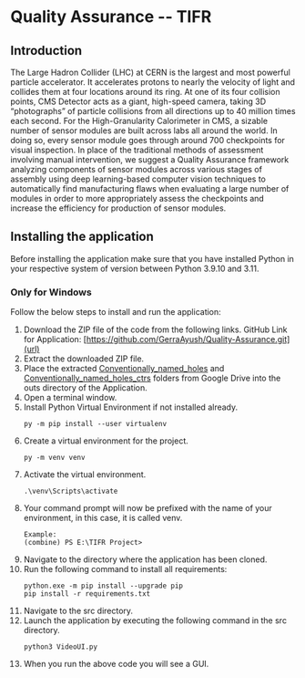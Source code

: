 # Quality Assurance -- TIFR

## Introduction

The Large Hadron Collider (LHC) at CERN is the largest and most powerful particle accelerator. It accelerates protons to nearly the velocity of light and collides them at four locations around its ring. At one of its four collision points, CMS Detector acts as a giant, high-speed camera, taking 3D “photographs” of particle collisions from all directions up to 40 million times each second. For the High-Granularity Calorimeter in CMS, a sizable number of sensor modules are built across labs all around the world. In doing so, every sensor module goes through around 700 checkpoints for visual inspection. In place of the traditional methods of assessment involving manual intervention, we suggest a Quality Assurance framework analyzing components of sensor modules across various stages of assembly using deep learning-based computer vision techniques to automatically find manufacturing flaws when evaluating a large number of modules in order to more appropriately assess the checkpoints and increase the efficiency for production of sensor modules.

## Installing the application

Before installing the application make sure that you have installed Python in your respective system of version between Python 3.9.10 and 3.11.

### Only for Windows

Follow the below steps to install and run the application:

1. Download the ZIP file of the code from the following links. GitHub Link for Application:
   [https://github.com/GerraAyush/Quality-Assurance.git](url)
2. Extract the downloaded ZIP file.
3. Place the extracted [Conventionally_named_holes](https://drive.google.com/drive/folders/1dYpEKhDH9DTbHPbgQJ2BnFvOi_h1LX48?usp=drive_link) and [Conventionally_named_holes_ctrs](https://drive.google.com/drive/folders/136ozW7ilTo10eeKNC4o7ohzxLljBJHAt?usp=drive_link) folders from Google Drive into the outs directory of the Application.
4. Open a terminal window.
5. Install Python Virtual Environment if not installed already.
    ```
    py -m pip install --user virtualenv
    ```
6. Create a virtual environment for the project.
    ```
    py -m venv venv
    ```
7. Activate the virtual environment.
    ```
    .\venv\Scripts\activate
    ```
8. Your command prompt will now be prefixed with the name of your environment, in this case, it is called venv.
    ```
    Example:
    (combine) PS E:\TIFR Project>
    ```
9. Navigate to the directory where the application has been cloned.
10. Run the following command to install all requirements:
    ```
    python.exe -m pip install --upgrade pip
    pip install -r requirements.txt
    ```
11. Navigate to the src directory.
12. Launch the application by executing the following command in the src directory.
    ```
    python3 VideoUI.py
    ```
13. When you run the above code you will see a GUI.
